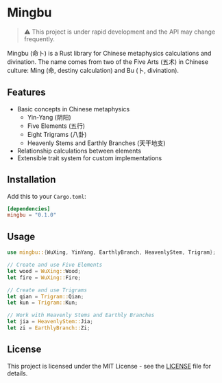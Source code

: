# Mingbu

> ⚠️ This project is under rapid development and the API may change frequently.

Mingbu (命卜) is a Rust library for Chinese metaphysics calculations and divination. The name comes from two of the Five Arts (五术) in Chinese culture: Ming (命, destiny calculation) and Bu (卜, divination).

## Features

- Basic concepts in Chinese metaphysics
  - Yin-Yang (阴阳)
  - Five Elements (五行)
  - Eight Trigrams (八卦)
  - Heavenly Stems and Earthly Branches (天干地支)
- Relationship calculations between elements
- Extensible trait system for custom implementations

## Installation

Add this to your `Cargo.toml`:

```toml
[dependencies]
mingbu = "0.1.0"
```

## Usage

```rust
use mingbu::{WuXing, YinYang, EarthlyBranch, HeavenlyStem, Trigram};

// Create and use Five Elements
let wood = WuXing::Wood;
let fire = WuXing::Fire;

// Create and use Trigrams
let qian = Trigram::Qian;
let kun = Trigram::Kun;

// Work with Heavenly Stems and Earthly Branches
let jia = HeavenlyStem::Jia;
let zi = EarthlyBranch::Zi;
```

## License

This project is licensed under the MIT License - see the [LICENSE](LICENSE) file for details.
